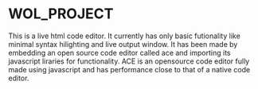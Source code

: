 # WOL_PROJECT
This is a live html code editor. It currently has only basic futionality like minimal syntax hilighting and live output window.
It has been made by embedding an open source code editor called ace and importing its javascript liraries for functionality.
ACE is an opensource code editor fully made using javascript and has performance close to that of a native code editor.
